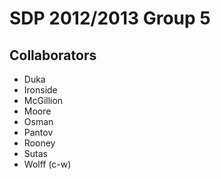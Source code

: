 # SDP 2012/2013 Group 5 #

## Collaborators ##
* Duka
* Ironside
* McGillion
* Moore
* Osman
* Pantov
* Rooney
* Sutas
* Wolff (c-w)
